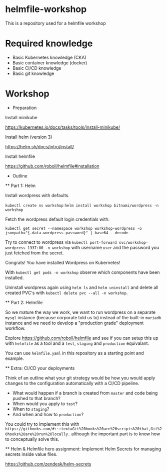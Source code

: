 # helmfile-workshop
This is a repository used for a helmfile workshop

# Required knowledge

* Basic Kubernetes knowledge (CKA)
* Basic container knowledge (docker)
* Basic CI/CD knowledge
* Basic git knowledge

# Workshop

* Preparation

Install minikube

https://kubernetes.io/docs/tasks/tools/install-minikube/

Install helm (version 3)

https://helm.sh/docs/intro/install/

Install helmfile

https://github.com/roboll/helmfile#installation

* Outline

** Part 1: Helm

Install wordpress with defaults.

`kubectl create ns workshop`
`helm install workshop bitnami/wordpress -n workshop`

Fetch the wordpress default login credentials with:

`kubectl get secret --namespace workshop workshop-wordpress -o jsonpath="{.data.wordpress-password}" | base64 --decode`

Try to connect to wordpress via `kubectl port-forward svc/workshop-wordpress 1337:80 -n workshop` with username `user` and the password you just fetched from the secret.

Congrats! You have installed Wordpress on Kubernetes!

With `kubectl get pods -n workshop` observe which components have been installed.

Uninstall wordpress again using `helm ls` and `helm uninstall` and delete all created PVC's with `kubectl delete pvc --all -n workshop`.

** Part 2: Helmfile

So we mature the way we work, we want to run wordpress on a separate `mysql` instance (because corporate told us to) instead of the built-in `mariadb` instance and we need to develop a "production grade" deployment workflow.

Explore https://github.com/roboll/helmfile and see if you can setup this up with `helmfile` as a tool and a `test`, `staging` and `production` equivalant.

You can use `helmfile.yaml` in this repository as a starting point and example.

** Extra: CI/CD your deployments

Think of an outline what your git strategy would be how you would apply changes to the configuration automatically with a CI/CD pipeline.

* What would happen if a branch is created from `master` and code being pushed to that branch?
* When would you apply to `test`?
* When to `staging`?
* And when and how to `production`?

You could try to implement this with `https://githooks.com/#:~:text=Git%20hooks%20are%20scripts%20that,Git%20hooks%20are%20run%20locally.` although the important part is to know how to conceptually solve this.

** Helm & Helmfile hero assignment: Implement Helm Secrets for managing secrets inside value files.

https://github.com/zendesk/helm-secrets
